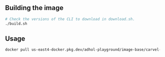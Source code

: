 ## Building the image

```bash
# Check the versions of the CLI to download in download.sh.
./build.sh
```

## Usage

```bash
docker pull us-east4-docker.pkg.dev/adhol-playground/image-base/carvel-base:latest
```